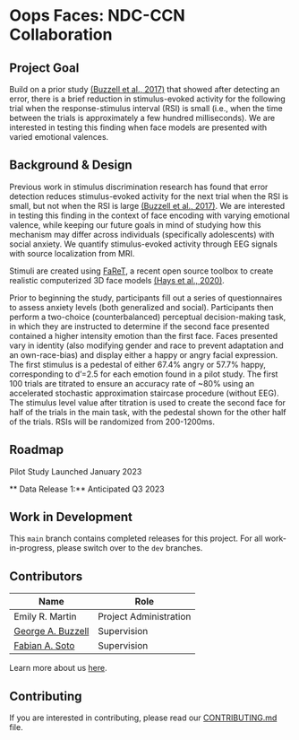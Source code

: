 # Oops Faces: NDC-CCN Collaboration

## Project Goal
Build on a prior study [(Buzzell et al., 2017)](https://www.jneurosci.org/content/jneuro/early/2017/02/13/JNEUROSCI.1202-16.2017.full.pdf?versioned=true) that showed after detecting an error, there is a brief reduction in stimulus-evoked activity for the following trial when the response-stimulus interval (RSI) is small (i.e., when the time between the trials is approximately a few hundred milliseconds). We are interested in testing this finding when face models are presented with varied emotional valences.

## Background & Design
Previous work in stimulus discrimination research has found that error detection reduces stimulus-evoked activity for the next trial when the RSI is small, but not when the RSI is large [(Buzzell et al., 2017)](https://www.jneurosci.org/content/jneuro/early/2017/02/13/JNEUROSCI.1202-16.2017.full.pdf?versioned=true). We are interested in testing this finding in the context of face encoding with varying emotional valence, while keeping our future goals in mind of studying how this mechanism may differ across individuals (specifically adolescents) with social anxiety. We quantify stimulus-evoked activity through EEG signals with source localization from MRI. 

Stimuli are created using [FaReT](https://github.com/fsotoc/FaReT), a recent open source toolbox to create realistic computerized 3D face models [(Hays et al., 2020)](https://link.springer.com/content/pdf/10.3758/s13428-020-01421-4.pdf).

Prior to beginning the study, participants fill out a series of questionnaires to assess anxiety levels (both generalized and social). Participants then perform a two-choice (counterbalanced) perceptual decision-making task, in which they are instructed to determine if the second face presented contained a higher intensity emotion than the first face. Faces presented vary in identity (also modifying gender and race to prevent adaptation and an own-race-bias) and display either a happy or angry facial expression. The first stimulus is a pedestal of either 67.4% angry or 57.7% happy, corresponding to d’=2.5 for each emotion found in a pilot study. The first 100 trials are titrated to ensure an accuracy rate of ~80% using an accelerated stochastic approximation staircase procedure (without EEG). The stimulus level value after titration is used to create the second face for half of the trials in the main task, with the pedestal shown for the other half of the trials. RSIs will be randomized from 200-1200ms.  


## Roadmap
Pilot Study Launched January 2023

** Data Release 1:** Anticipated Q3 2023
 


## Work in Development
This `main` branch contains completed releases for this project. For all work-in-progress, please switch over to the `dev` branches.


## Contributors
| Name | Role |
| ---  | ---  |
| Emily R. Martin | Project Administration |
| [George A. Buzzell](http://www.ndclab.com/george-buzzell/) | Supervision |
| [Fabian A. Soto](https://ccnlab.fiu.edu/People.html) | Supervision |

Learn more about us [here](https://www.ndclab.com/people).

## Contributing
If you are interested in contributing, please read our [CONTRIBUTING.md](CONTRIBUTING.md) file.
